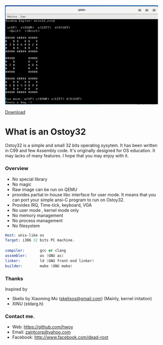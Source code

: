![](https://raw.githubusercontent.com/hwoy/Ostoy32/master/res/Ostoy32.png?raw=true)

[Download](https://raw.githubusercontent.com/hwoy/Ostoy32/master/img/Ostoy32.img)

# What is an Ostoy32
Ostoy32 is a simple and small 32 bits operating sysytem. 
It has been written in C99 and few Assembly code. 
It's originally designed for OS education. 
It may lacks of many features. 
I hope that you may enjoy with it. 
 
### Overview
- No special library
- No magic
- Raw image can be run on QEMU
- provides partial in-house libc interface for user mode. It means that you can port your simple ansi-C program to run on Ostoy32.
- Provides IRQ, Time-tick, keyboard, VGA
- No user mode , kernel mode only
- No memory management
- No process management
- No filesystem


```s
Host: unix-like os 
Target: i386 32 bits PC machine.

compiler:       gcc or clang
assembler:      as (GNU as)
linker:         ld (GNU front-end linker)
builder:        make (GNU make)

```

### Thanks
Inspired by

- Skelix by Xiaoming Mo (skelixos@gmail.com) (Mainly,  kernel initation)
- XINU (stdarg.h)

### Contact me. 
- Web: https://github.com/hwoy 
- Email: zaintcorp@yahoo.com 
- Facebook: http://www.facebook.com/dead-root 